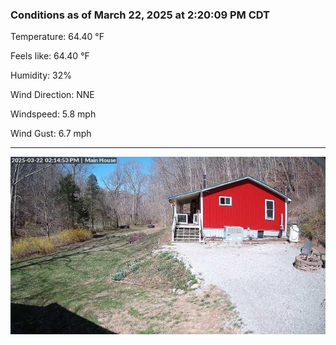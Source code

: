 ### Conditions as of March 22, 2025 at 2:20:09 PM CDT 

Temperature: 64.40 &deg;F

Feels like: 64.40 &deg;F

Humidity: 32%

Wind Direction: NNE

Windspeed: 5.8 mph

Wind Gust: 6.7 mph

---

<img src="./images/latest.jpeg"/>


